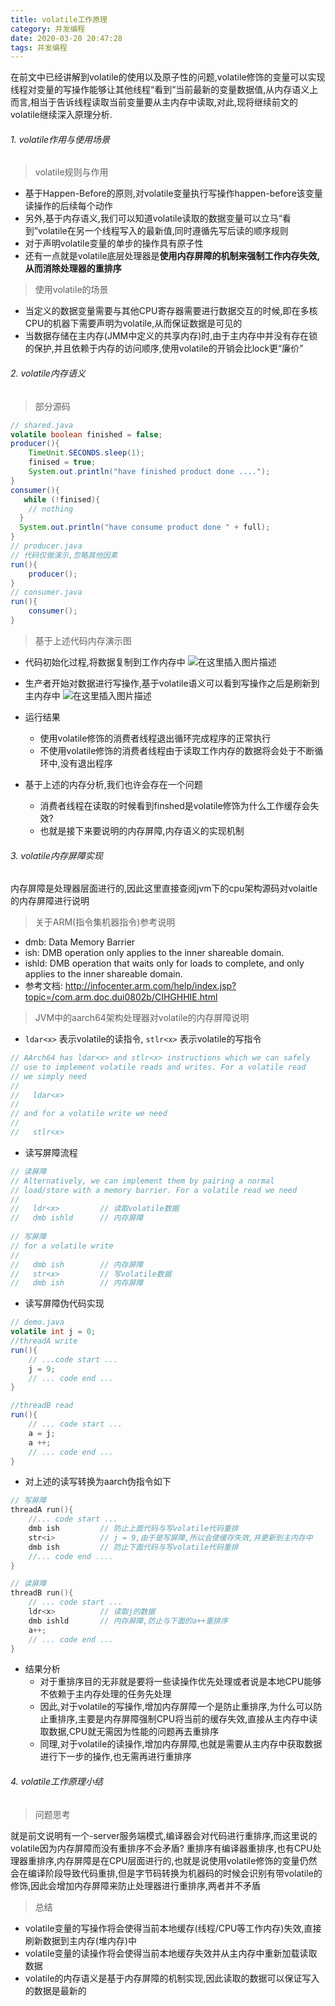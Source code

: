 ```yaml
---
title: volatile工作原理
category: 并发编程
date: 2020-03-20 20:47:28
tags: 并发编程
---
```


<!-- more -->
在前文中已经讲解到volatile的使用以及原子性的问题,volatile修饰的变量可以实现线程对变量的写操作能够让其他线程“看到”当前最新的变量数据值,从内存语义上而言,相当于告诉线程读取当前变量要从主内存中读取,对此,现将继续前文的volatile继续深入原理分析.
###### 1. volatile作用与使用场景
> volatile规则与作用

- 基于Happen-Before的原则,对volatile变量执行写操作happen-before该变量读操作的后续每个动作
- 另外,基于内存语义,我们可以知道volatile读取的数据变量可以立马“看到”volatile在另一个线程写入的最新值,同时遵循先写后读的顺序规则
- 对于声明volatile变量的单步的操作具有原子性
- 还有一点就是volatile底层处理器是**使用内存屏障的机制来强制工作内存失效,从而消除处理器的重排序**

> 使用volatile的场景

- 当定义的数据变量需要与其他CPU寄存器需要进行数据交互的时候,即在多核CPU的机器下需要声明为volatile,从而保证数据是可见的
- 当数据存储在主内存(JMM中定义的共享内存)时,由于主内存中并没有存在锁的保护,并且依赖于内存的访问顺序,使用volatile的开销会比lock更“廉价”

###### 2. volatile内存语义
> 部分源码

```java
// shared.java
volatile boolean finished = false;
producer(){
    TimeUnit.SECONDS.sleep(1);
    finised = true;
    System.out.println("have finished product done ....");
}
consumer(){
   while (!finised){
    // nothing
  }
  System.out.println("have consume product done " + full);
}
// producer.java
// 代码仅做演示,忽略其他因素
run(){
	producer();
}
// consumer.java
run(){
	consumer();
}
```

> 基于上述代码内存演示图

- 代码初始化过程,将数据复制到工作内存中
![在这里插入图片描述](https://img-blog.csdnimg.cn/20200123110749810.jpg?x-oss-process=image/watermark,type_ZmFuZ3poZW5naGVpdGk,shadow_10,text_aHR0cHM6Ly9ibG9nLmNzZG4ubmV0L3dpbmRfNjAy,size_16,color_FFFFFF,t_70)

- 生产者开始对数据进行写操作,基于volatile语义可以看到写操作之后是刷新到主内存中
![在这里插入图片描述](https://img-blog.csdnimg.cn/20200123112223315.jpg?x-oss-process=image/watermark,type_ZmFuZ3poZW5naGVpdGk,shadow_10,text_aHR0cHM6Ly9ibG9nLmNzZG4ubmV0L3dpbmRfNjAy,size_16,color_FFFFFF,t_70)

- 运行结果
	- 使用volatile修饰的消费者线程退出循环完成程序的正常执行
	- 不使用volatile修饰的消费者线程由于读取工作内存的数据将会处于不断循环中,没有退出程序

- 基于上述的内存分析,我们也许会存在一个问题
	- 消费者线程在读取的时候看到finshed是volatile修饰为什么工作缓存会失效?
	- 也就是接下来要说明的内存屏障,内存语义的实现机制

###### 3. volatile内存屏障实现
内存屏障是处理器层面进行的,因此这里直接查阅jvm下的cpu架构源码对volaitle的内存屏障进行说明

> 关于ARM(指令集机器指令)参考说明

- dmb: Data Memory Barrier
- ish:  DMB operation only applies to the inner shareable domain.
- ishld: DMB operation that waits only for loads to complete, and only applies to the inner shareable domain.
- 参考文档: http://infocenter.arm.com/help/index.jsp?topic=/com.arm.doc.dui0802b/CIHGHHIE.html

> JVM中的aarch64架构处理器对volatile的内存屏障说明

- `ldar<x>` 表示volatile的读指令, `stlr<x>` 表示volatile的写指令
```c++
// AArch64 has ldar<x> and stlr<x> instructions which we can safely
// use to implement volatile reads and writes. For a volatile read
// we simply need
//
//   ldar<x>
//
// and for a volatile write we need
//
//   stlr<x>
```

- 读写屏障流程
```c++
// 读屏障
// Alternatively, we can implement them by pairing a normal
// load/store with a memory barrier. For a volatile read we need
//
//   ldr<x>			// 读取volatile数据
//   dmb ishld		// 内存屏障
	
// 写屏障	
// for a volatile write
//
//   dmb ish		// 内存屏障
//   str<x>		    // 写volatile数据
//   dmb ish		// 内存屏障
```

- 读写屏障伪代码实现
```java
// demo.java
volatile int j = 0;
//threadA write 
run(){
	// ...code start ...
	j = 9;
	// ... code end ...
}

//threadB read
run(){
	// ... code start ...
	a = j;
	a ++;
	// ... code end ...
}
```
- 对上述的读写转换为aarch伪指令如下
```c++
// 写屏障
threadA run(){
	//... code start ...
	dmb ish			// 防止上面代码与写volatile代码重排
	str<i>			// j = 9,由于是写屏障,所以会使缓存失效,并更新到主内存中
	dmb ish			// 防止下面代码与写volatile代码重排
	//... code end ....
}

// 读屏障
threadB run(){
	// ... code start ...
	ldr<x>			// 读取j的数据
	dmb ishld		// 内存屏障,防止与下面的a++重排序
	a++;
	// ... code end ...
}
```

- 结果分析
	- 对于重排序目的无非就是要将一些读操作优先处理或者说是本地CPU能够不依赖于主内存处理的任务先处理
	- 因此,对于volatile的写操作,增加内存屏障一个是防止重排序,为什么可以防止重排序,主要是内存屏障强制CPU将当前的缓存失效,直接从主内存中读取数据,CPU就无需因为性能的问题再去重排序
	- 同理,对于volatile的读操作,增加内存屏障,也就是需要从主内存中获取数据进行下一步的操作,也无需再进行重排序

###### 4. volatile工作原理小结
> 问题思考

就是前文说明有一个-server服务端模式,编译器会对代码进行重排序,而这里说的volatile因为内存屏障而没有重排序不会矛盾?
重排序有编译器重排序,也有CPU处理器重排序,内存屏障是在CPU层面进行的,也就是说使用volatile修饰的变量仍然会在编译阶段导致代码重排,但是字节码转换为机器码的时候会识别有带volatile的修饰,因此会增加内存屏障来防止处理器进行重排序,两者并不矛盾

> 总结

- volatile变量的写操作将会使得当前本地缓存(线程/CPU等工作内存)失效,直接刷新数据到主内存(堆内存)中
- volatile变量的读操作将会使得当前本地缓存失效并从主内存中重新加载读取数据
- volatile的内存语义是基于内存屏障的机制实现,因此读取的数据可以保证写入的数据是最新的
